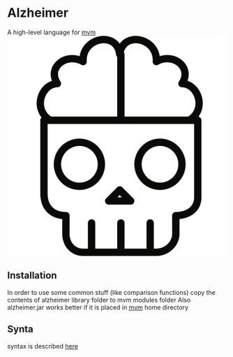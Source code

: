 # Alzheimer
A high-level language for [mvm](https://github.com/marasm-group/mvm)
![Logo](https://raw.githubusercontent.com/marasm-group/Alzheimer/master/logo.png)

## Installation ##

In order to use some common stuff (like comparison functions) copy the contents of alzheimer library folder to mvm modules folder
Also alzheimer.jar works better if it is placed in [mvm](https://github.com/marasm-group/mvm) home directory

## Synta ##
syntax is described [here](https://raw.githubusercontent.com/marasm-group/Alzheimer/master/SYNTAX.txt)
